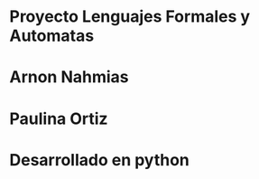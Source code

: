 # Proyecto Lenguajes Formales y Automatas
# Arnon Nahmias
# Paulina Ortiz

# Desarrollado en python

